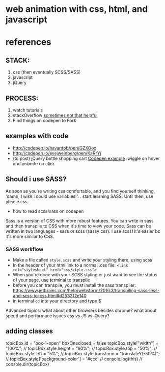 # web animation with css, html, and javascript

# references

## STACK:
1. css (then eventually SCSS/SASS)
2. javascript
3. jQuery

## PROCESS:
1. watch tutorials
2. stackOverflow
  [sometimes not that helpful](http://stackoverflow.com/questions/8639383/how-do-i-center-an-svg-in-a-div)
3. Find things on codepen to Fork





## examples with code
- http://codepen.io/havardob/pen/GZXOox
- http://codepen.io/evejweinberg/pen/KaRrYj
- (to post) jQuery bottle shopping cart
[Codepen example](http://codepen.io/evejweinberg/pen/JEvaWr) :wiggle on hover and aniamte on click



## Should i use SASS?
As soon as you're writing css comfortable, and you find yourself thinking, 'damn, I wish I could use variables!'. . start learning SASS. Until then, use please css.

- how to read scss/sass on codepen

Sass is a version of CSS with more robust features. You can write in sass and then transpile to CSS when it's time to view your code. Sass can be written in two languages - sass or scss (sassy css). I use scss! It's easier bc it's more similar to CSS.

### SASS workflow
- Make a file called `style.scss` and write your styling there, using scss
- In the header of your html link to a normal .css file: `<link rel="stylesheet" href="css/style.css">`
- When you're done with your SCSS styling or just want to see the status of your page, use terminal to transpile
- before you can transpile, you must install the sass transpiler: https://www.jetbrains.com/help/webstorm/2016.3/transpiling-sass-less-and-scss-to-css.html#d253312e140
- in terminal `cd` into your directory and type $`





Advanced topics:
what about other browsers besides chrome?
what about speed and performace issues css vs JS vs jQuery?


## adding classes
  topicBox.id = "box-1-open"
  boxOneclosed = false
  topicBox.style["width"] = "100%";
  // topicBox.style.height = "90%";
  // topicBox.style.top = "50%";
  // topicBox.style.left = "5%";
  // topicBox.style.transform = "translateY(-50%)";
  // topicBox.style['background-color'] = '#ccc'
  // console.log(this)
  // console.dir(topicBox)



